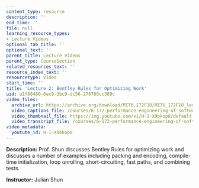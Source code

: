 ```yaml
---
content_type: resource
description: ''
end_time: ''
file: null
learning_resource_types:
- Lecture Videos
optional_tab_title: ''
optional_text: ''
parent_title: Lecture Videos
parent_type: CourseSection
related_resources_text: ''
resource_index_text: ''
resourcetype: Video
start_time: ''
title: 'Lecture 2: Bentley Rules for Optimizing Work'
uid: a1f88480-6ec9-3bc9-dc56-276705cc389c
video_files:
  archive_url: https://archive.org/download/MIT6.172F18/MIT6_172F18_lecture_02_300k.mp4
  video_captions_file: /courses/6-172-performance-engineering-of-software-systems-fall-2018/6bbd4e8d72d1500da73bc6121684b06b_H-1-X9bkop8.vtt
  video_thumbnail_file: https://img.youtube.com/vi/H-1-X9bkop8/default.jpg
  video_transcript_file: /courses/6-172-performance-engineering-of-software-systems-fall-2018/a0c36d40ea377fc3809b30f70bbdb685_H-1-X9bkop8.pdf
video_metadata:
  youtube_id: H-1-X9bkop8
---
```


**Description:** Prof. Shun discusses Bentley Rules for optimizing work and discusses a number of examples including packing and encoding, compile-time initialization, loop unrolling, short-circuiting, fast paths, and combining tests.

**Instructor:** Julian Shun
